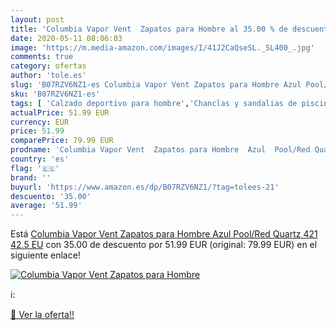 ```yaml
---
layout: post
title: 'Columbia Vapor Vent  Zapatos para Hombre al 35.00 % de descuento'
date: 2020-05-11 08:06:03
image: 'https://m.media-amazon.com/images/I/41J2CaQseSL._SL400_.jpg'
comments: true
category: ofertas
author: 'tole.es'
slug: 'B07RZV6NZ1-es Columbia Vapor Vent Zapatos para Hombre Azul Pool/Red...'
sku: 'B07RZV6NZ1-es'
tags: [ 'Calzado deportivo para hombre','Chanclas y sandalias de piscina para hombre','Sandalias de vestir para hombre','Zapatillas y calzado deportivo para hombre','Zapatos','Zapatos para hombre','Zapatos y complementos','zapatos', ]
actualPrice: 51.99 EUR
currency: EUR
price: 51.99
comparePrice: 79.99 EUR
prodname: 'Columbia Vapor Vent  Zapatos para Hombre  Azul  Pool/Red Quartz 421   42.5 EU'
country: 'es'
flag: '🇪🇸'
brand: ''
buyurl: 'https://www.amazon.es/dp/B07RZV6NZ1/?tag=tolees-21'
descuento: '35.00'
average: '51.99'
---
```


Está [Columbia Vapor Vent  Zapatos para Hombre  Azul  Pool/Red Quartz 421   42.5 EU](https://www.amazon.es/dp/B07RZV6NZ1/?tag=tolees-21) con 35.00 de descuento por 51.99 EUR (original: 79.99 EUR) en el siguiente enlace!

[![Columbia Vapor Vent  Zapatos para Hombre](https://m.media-amazon.com/images/I/41J2CaQseSL._SL400_.jpg)](https://www.amazon.es/dp/B07RZV6NZ1/?tag=tolees-21)

ℹ️:


[🛒 Ver la oferta!!](https://www.amazon.es/dp/B07RZV6NZ1/?tag=tolees-21)
